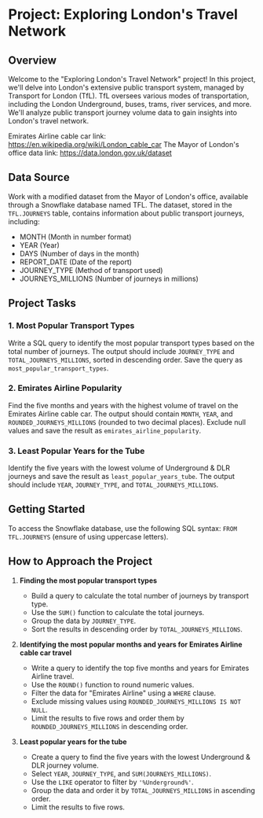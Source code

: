 # Project: Exploring London's Travel Network

## Overview

Welcome to the "Exploring London's Travel Network" project! In this project, we'll delve into London's extensive public transport system, managed by Transport for London (TfL). TfL oversees various modes of transportation, including the London Underground, buses, trams, river services, and more. We'll analyze public transport journey volume data to gain insights into London's travel network.

Emirates Airline cable car link: https://en.wikipedia.org/wiki/London_cable_car
The Mayor of London's office data link: https://data.london.gov.uk/dataset

## Data Source

Work with a modified dataset from the Mayor of London's office, available through a Snowflake database named TFL. The dataset, stored in the `TFL.JOURNEYS` table, contains information about public transport journeys, including:

- MONTH (Month in number format)
- YEAR (Year)
- DAYS (Number of days in the month)
- REPORT_DATE (Date of the report)
- JOURNEY_TYPE (Method of transport used)
- JOURNEYS_MILLIONS (Number of journeys in millions)

## Project Tasks

### 1. Most Popular Transport Types

Write a SQL query to identify the most popular transport types based on the total number of journeys. The output should include `JOURNEY_TYPE` and `TOTAL_JOURNEYS_MILLIONS`, sorted in descending order. Save the query as `most_popular_transport_types`.

### 2. Emirates Airline Popularity

Find the five months and years with the highest volume of travel on the Emirates Airline cable car. The output should contain `MONTH`, `YEAR`, and `ROUNDED_JOURNEYS_MILLIONS` (rounded to two decimal places). Exclude null values and save the result as `emirates_airline_popularity`.

### 3. Least Popular Years for the Tube

Identify the five years with the lowest volume of Underground & DLR journeys and save the result as `least_popular_years_tube`. The output should include `YEAR`, `JOURNEY_TYPE`, and `TOTAL_JOURNEYS_MILLIONS`.

## Getting Started

To access the Snowflake database, use the following SQL syntax: `FROM TFL.JOURNEYS` (ensure of using uppercase letters).

## How to Approach the Project

1. **Finding the most popular transport types**
   - Build a query to calculate the total number of journeys by transport type.
   - Use the `SUM()` function to calculate the total journeys.
   - Group the data by `JOURNEY_TYPE`.
   - Sort the results in descending order by `TOTAL_JOURNEYS_MILLIONS`.

2. **Identifying the most popular months and years for Emirates Airline cable car travel**
   - Write a query to identify the top five months and years for Emirates Airline travel.
   - Use the `ROUND()` function to round numeric values.
   - Filter the data for "Emirates Airline" using a `WHERE` clause.
   - Exclude missing values using `ROUNDED_JOURNEYS_MILLIONS IS NOT NULL`.
   - Limit the results to five rows and order them by `ROUNDED_JOURNEYS_MILLIONS` in descending order.

3. **Least popular years for the tube**
   - Create a query to find the five years with the lowest Underground & DLR journey volume.
   - Select `YEAR`, `JOURNEY_TYPE`, and `SUM(JOURNEYS_MILLIONS)`.
   - Use the `LIKE` operator to filter by `'%Underground%'`.
   - Group the data and order it by `TOTAL_JOURNEYS_MILLIONS` in ascending order.
   - Limit the results to five rows.

